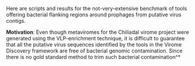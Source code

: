 Here are scripts and results for the not-very-extensive benchmark of tools offering bacterial flanking regions around prophages from putative virus contigs.

**Motivation**: Even though metaviromes for the Chiliadal virome project were generated using the VLP-enrichment technique, it is difficult to guarantee that all the putative virus sequences identified by the tools in the Virome Discovery framework are free of bacterial genomic contamination. Since there is no gold standard method to trim such bacterial contamination^*
